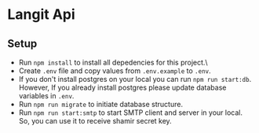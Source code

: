 # Langit Api

## Setup

- Run `npm install` to install all depedencies for this project.\
- Create `.env` file and copy values from `.env.example` to `.env`.
- If you don't install postgres on your local you can run `npm run start:db`. However, If you already install postgres please update database variables in `.env`.
- Run `npm run migrate` to initiate database structure.
- Run `npm run start:smtp` to start SMTP client and server in your local. So, you can use it to receive shamir secret key.
